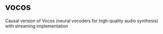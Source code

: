 # vocos
Causal version of Vocos (neural vocoders for high-quality audio synthesis) with streaming implementation
